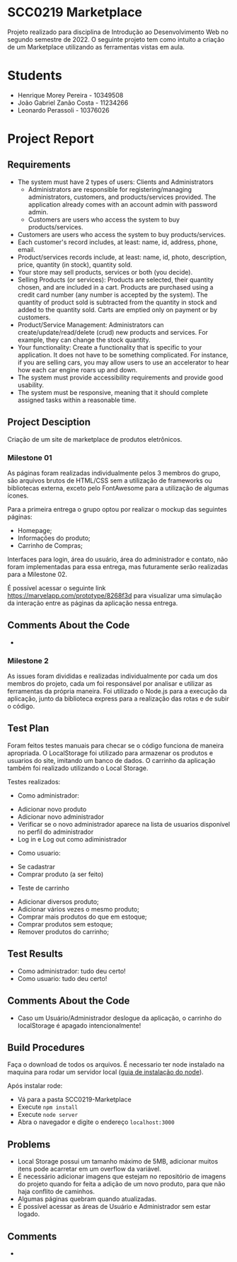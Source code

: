 
# SCC0219 Marketplace

Projeto realizado para disciplina de Introdução ao Desenvolvimento Web no segundo semestre de 2022.  O seguinte projeto tem como intuito a criação de um Marketplace utilizando as ferramentas vistas em aula.

# Students
  * Henrique Morey Pereira - 10349508
  * João Gabriel Zanão Costa - 11234266
  * Leonardo Perassoli - 10376026 

# Project Report

## Requirements

  - The system must have 2 types of users: Clients and Administrators
    - Administrators are responsible for registering/managing administrators, customers, and products/services provided. The application already comes with an account admin with password admin.
    - Customers are users who access the system to buy products/services.
  - Customers are users who access the system to buy products/services.
  - Each customer's record includes, at least: name, id, address, phone, email.
  - Product/services records include, at least: name, id, photo, description, price, quantity (in stock), quantity sold.
  - Your store may sell products, services or both (you decide).
  - Selling Products (or services): Products are selected, their quantity chosen, and are included in a cart. Products are purchased using a credit card number (any number is accepted by the system). The quantity of product sold is subtracted from the quantity in stock and added to the quantity sold. Carts are emptied only on payment or by customers. 
  - Product/Service Management: Administrators can create/update/read/delete (crud) new products and services. For example, they can change the stock quantity.
  - Your functionality: Create a functionality that is specific to your application. It does not have to be something complicated. For instance, if you are selling cars, you may allow users to use an accelerator to hear how each car engine roars up and down.
  - The system must provide accessibility requirements and provide good usability.
  - The system must be responsive, meaning that it should complete assigned tasks within a reasonable time.

## Project Desciption

Criação de um site de marketplace de produtos eletrônicos.

###  Milestone 01
  As páginas foram realizadas individualmente pelos 3 membros do grupo, são arquivos brutos de HTML/CSS sem a utilização de frameworks ou bibliotecas externa, exceto    pelo FontAwesome para a utilização de algumas ícones.

  Para a primeira entrega o grupo optou por realizar o mockup das seguintes páginas:
  - Homepage;
  - Informações do produto;
  - Carrinho de Compras;

  Interfaces para login, área do usuário, área do administrador e contato, não foram implementadas para essa entrega, mas futuramente serão realizadas para a Milestone 02.
  
  É possível acessar o seguinte link https://marvelapp.com/prototype/8268f3d para visualizar uma simulação da interação entre as páginas da aplicação nessa entrega.
  
## Comments About the Code

-

### Milestone 2

 As issues foram divididas e realizadas individualmente por cada um dos membros do projeto, cada um foi responsável por analisar e utilizar as ferramentas da própria maneira.
 Foi utilizado o Node.js para a execução da aplicação, junto da biblioteca express para a realização das rotas e de subir o código.

## Test Plan

Foram feitos testes manuais para checar se o código funciona de maneira apropriada. O LocalStorage foi utilizado para armazenar os produtos e usuarios do site, imitando um banco de dados. O carrinho da aplicação também foi realizado utilizando o Local Storage.

Testes realizados:
* Como administrador:
 - Adicionar novo produto
 - Adicionar novo administrador
 - Verificar se o novo administrador aparece na lista de usuarios disponível no perfil do administrador
 - Log in e Log out como adiministrador
* Como usuario:
 - Se cadastrar
 - Comprar produto (a ser feito)
* Teste de carrinho
 - Adicionar diversos produto;
 - Adicionar vários vezes o mesmo produto;
 - Comprar mais produtos do que em estoque;
 - Comprar produtos sem estoque;
 - Remover produtos do carrinho;

## Test Results

* Como administrador: tudo deu certo!
* Como usuario: tudo deu certo!


## Comments About the Code

- Caso um Usuário/Administrador deslogue da aplicação, o carrinho do localStorage é apagado intencionalmente! 

## Build Procedures

Faça o download de todos os arquivos. É necessario ter node instalado na maquina para rodar um servidor local ([guia de instalação do node](https://docs.npmjs.com/downloading-and-installing-node-js-and-npm)).

Após instalar rode:
 - Vá para a pasta SCC0219-Marketplace
 - Execute ```npm install```
 - Execute ```node server```
 - Abra o navegador e digite o endereço ```localhost:3000```

## Problems

- Local Storage possui um tamanho máximo de 5MB, adicionar muitos itens pode acarretar em um overflow da variável.
- É necessário adicionar imagens que estejam no repositório de imagens do projeto quando for feita a adição de um novo produto, para que não haja conflito de caminhos.
- Algumas páginas quebram quando atualizadas.
- É possível acessar as áreas de Usuário e Administrador sem estar logado.

## Comments

-
